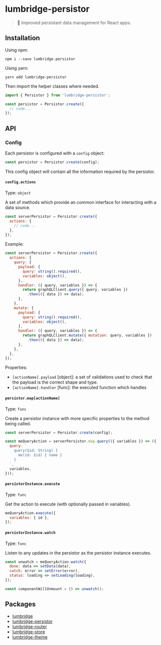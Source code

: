 # lumbridge-persistor

> 🏰 Improved persistant data management for React apps.

## Installation

Using npm:

```shell
npm i --save lumbridge-persistor
```

Using yarn:

```shell
yarn add lumbridge-persistor
```

Then import the helper classes where needed.

```js
import { Persistor } from 'lumbridge-persistor';

const persistor = Persistor.create({
  // code...
});
```

## API

### Config

Each persistor is configured with a `config` object:

```js
const persistor = Persistor.create(config);
```

This config object will contain all the information required by the persistor.

#### `config.actions`

Type: `object`

A set of methods which provide an common interface for interacting with a data source.

```js
const serverPersistor = Persistor.create({
  actions: {
    // code...
  },
});
```

Example:

```js
const serverPersistor = Persistor.create({
  actions: {
    query: {
      payload: {
        query: string().required(),
        variables: object(),
      },
      handler: ({ query, variables }) => {
        return graphQLClient.query({ query, variables })
          .then(({ data }) => data);
      },
    },
    mutate: {
      payload: {
        query: string().required(),
        variables: object(),
      },
      handler: ({ query, variables }) => {
        return graphQLClient.mutate({ mutation: query, variables })
          .then(({ data }) => data);
      },
    },
  },
});
```

Properties:

- `[actionName].payload` [object]: a set of validations used to check that the payload is the correct shape and type.
- `[actionName].handler` [func]: the executed function which handles

#### `persistor.map[actionName]`

Type: `func`

Create a persistor instance with more specific properties to the method being called.

```js
const serverPersistor = Persistor.create(config);

const meQueryAction = serverPersistor.map.query(({ variables }) => ({
  query: `
    query($id: String) {
      me(id: $id) { name }
    }
  `,
  variables,
}));
```

#### `persistorInstance.execute`

Type: `func`

Get the action to execute (with optionally passed in variables).

```js
meQueryAction.execute({
  variables: { id },
});
```

#### `persistorInstance.watch`

Type: `func`

Listen to any updates in the persistor as the persistor instance executes.

```js
const unwatch = meQueryAction.watch({
  done: data => setData(data),
  catch: error => setError(error),
  status: loading => setLoading(loading),
});

const componentWillUnmount = () => unwatch();
```

## Packages

- [lumbridge](https://github.com/jackrobertscott/lumbridge/tree/master/packages/lumbridge)
- [lumbridge-persistor](https://github.com/jackrobertscott/lumbridge/tree/master/packages/lumbridge-persistor)
- [lumbridge-router](https://github.com/jackrobertscott/lumbridge/tree/master/packages/lumbridge-router)
- [lumbridge-store](https://github.com/jackrobertscott/lumbridge/tree/master/packages/lumbridge-store)
- [lumbridge-theme](https://github.com/jackrobertscott/lumbridge/tree/master/packages/lumbridge-theme)